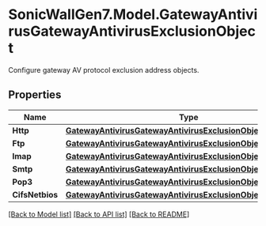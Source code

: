 # SonicWallGen7.Model.GatewayAntivirusGatewayAntivirusExclusionObject
Configure gateway AV protocol exclusion address objects.

## Properties

Name | Type | Description | Notes
------------ | ------------- | ------------- | -------------
**Http** | [**GatewayAntivirusGatewayAntivirusExclusionObjectHttp**](GatewayAntivirusGatewayAntivirusExclusionObjectHttp.md) |  | [optional] 
**Ftp** | [**GatewayAntivirusGatewayAntivirusExclusionObjectFtp**](GatewayAntivirusGatewayAntivirusExclusionObjectFtp.md) |  | [optional] 
**Imap** | [**GatewayAntivirusGatewayAntivirusExclusionObjectImap**](GatewayAntivirusGatewayAntivirusExclusionObjectImap.md) |  | [optional] 
**Smtp** | [**GatewayAntivirusGatewayAntivirusExclusionObjectSmtp**](GatewayAntivirusGatewayAntivirusExclusionObjectSmtp.md) |  | [optional] 
**Pop3** | [**GatewayAntivirusGatewayAntivirusExclusionObjectPop3**](GatewayAntivirusGatewayAntivirusExclusionObjectPop3.md) |  | [optional] 
**CifsNetbios** | [**GatewayAntivirusGatewayAntivirusExclusionObjectCifsNetbios**](GatewayAntivirusGatewayAntivirusExclusionObjectCifsNetbios.md) |  | [optional] 

[[Back to Model list]](../README.md#documentation-for-models) [[Back to API list]](../README.md#documentation-for-api-endpoints) [[Back to README]](../README.md)

